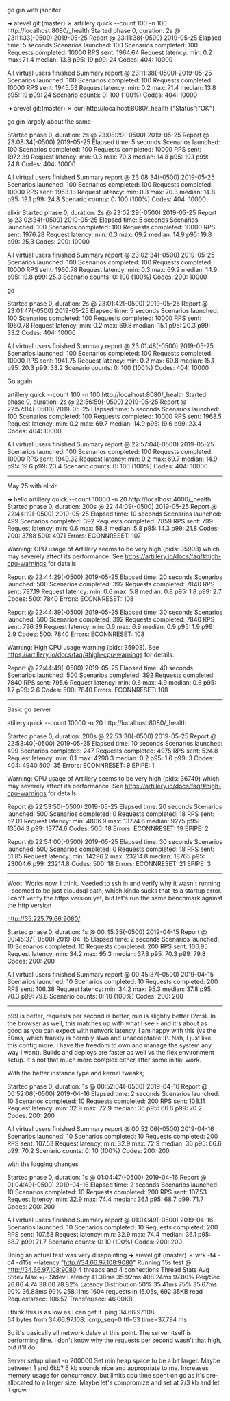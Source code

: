 go gin with jsoniter

➜  arevel git:(master) ✗ artillery quick --count 100 -n 100 http://localhost:8080/_health
Started phase 0, duration: 2s @ 23:11:33(-0500) 2019-05-25
Report @ 23:11:38(-0500) 2019-05-25
Elapsed time: 5 seconds
  Scenarios launched:  100
  Scenarios completed: 100
  Requests completed:  10000
  RPS sent: 1964.64
  Request latency:
    min: 0.2
    max: 71.4
    median: 13.8
    p95: 19
    p99: 24
  Codes:
    404: 10000

All virtual users finished
Summary report @ 23:11:38(-0500) 2019-05-25
  Scenarios launched:  100
  Scenarios completed: 100
  Requests completed:  10000
  RPS sent: 1945.53
  Request latency:
    min: 0.2
    max: 71.4
    median: 13.8
    p95: 19
    p99: 24
  Scenario counts:
    0: 100 (100%)
  Codes:
    404: 10000

➜  arevel git:(master) ✗ curl http://localhost:8080/_health
{"Status":"OK"}



go gin
largely about the same

Started phase 0, duration: 2s @ 23:08:29(-0500) 2019-05-25
Report @ 23:08:34(-0500) 2019-05-25
Elapsed time: 5 seconds
  Scenarios launched:  100
  Scenarios completed: 100
  Requests completed:  10000
  RPS sent: 1972.39
  Request latency:
    min: 0.3
    max: 70.3
    median: 14.8
    p95: 19.1
    p99: 24.8
  Codes:
    404: 10000

All virtual users finished
Summary report @ 23:08:34(-0500) 2019-05-25
  Scenarios launched:  100
  Scenarios completed: 100
  Requests completed:  10000
  RPS sent: 1953.13
  Request latency:
    min: 0.3
    max: 70.3
    median: 14.8
    p95: 19.1
    p99: 24.8
  Scenario counts:
    0: 100 (100%)
  Codes:
    404: 10000


elixir
Started phase 0, duration: 2s @ 23:02:29(-0500) 2019-05-25
Report @ 23:02:34(-0500) 2019-05-25
Elapsed time: 5 seconds
  Scenarios launched:  100
  Scenarios completed: 100
  Requests completed:  10000
  RPS sent: 1976.28
  Request latency:
    min: 0.3
    max: 69.2
    median: 14.9
    p95: 19.8
    p99: 25.3
  Codes:
    200: 10000

All virtual users finished
Summary report @ 23:02:34(-0500) 2019-05-25
  Scenarios launched:  100
  Scenarios completed: 100
  Requests completed:  10000
  RPS sent: 1960.78
  Request latency:
    min: 0.3
    max: 69.2
    median: 14.9
    p95: 19.8
    p99: 25.3
  Scenario counts:
    0: 100 (100%)
  Codes:
    200: 10000


go

Started phase 0, duration: 2s @ 23:01:42(-0500) 2019-05-25
Report @ 23:01:47(-0500) 2019-05-25
Elapsed time: 5 seconds
  Scenarios launched:  100
  Scenarios completed: 100
  Requests completed:  10000
  RPS sent: 1960.78
  Request latency:
    min: 0.2
    max: 69.8
    median: 15.1
    p95: 20.3
    p99: 33.2
  Codes:
    404: 10000

All virtual users finished
Summary report @ 23:01:48(-0500) 2019-05-25
  Scenarios launched:  100
  Scenarios completed: 100
  Requests completed:  10000
  RPS sent: 1941.75
  Request latency:
    min: 0.2
    max: 69.8
    median: 15.1
    p95: 20.3
    p99: 33.2
  Scenario counts:
    0: 100 (100%)
  Codes:
    404: 10000



Go again

artillery quick --count 100 -n 100 http://localhost:8080/_health
Started phase 0, duration: 2s @ 22:56:59(-0500) 2019-05-25
Report @ 22:57:04(-0500) 2019-05-25
Elapsed time: 5 seconds
  Scenarios launched:  100
  Scenarios completed: 100
  Requests completed:  10000
  RPS sent: 1968.5
  Request latency:
    min: 0.2
    max: 69.7
    median: 14.9
    p95: 19.6
    p99: 23.4
  Codes:
    404: 10000

All virtual users finished
Summary report @ 22:57:04(-0500) 2019-05-25
  Scenarios launched:  100
  Scenarios completed: 100
  Requests completed:  10000
  RPS sent: 1949.32
  Request latency:
    min: 0.2
    max: 69.7
    median: 14.9
    p95: 19.6
    p99: 23.4
  Scenario counts:
    0: 100 (100%)
  Codes:
    404: 10000



-----------

May 25 with elixir

➜  hello artillery quick --count 10000 -n 20 http://localhost:4000/_health
Started phase 0, duration: 200s @ 22:44:09(-0500) 2019-05-25
Report @ 22:44:19(-0500) 2019-05-25
Elapsed time: 10 seconds
  Scenarios launched:  499
  Scenarios completed: 392
  Requests completed:  7859
  RPS sent: 799
  Request latency:
    min: 0.6
    max: 58.8
    median: 5.8
    p95: 14.3
    p99: 21.8
  Codes:
    200: 3788
    500: 4071
  Errors:
    ECONNRESET: 107

Warning: 
CPU usage of Artillery seems to be very high (pids: 35903)
which may severely affect its performance.
See https://artillery.io/docs/faq/#high-cpu-warnings for details.

Report @ 22:44:29(-0500) 2019-05-25
Elapsed time: 20 seconds
  Scenarios launched:  500
  Scenarios completed: 392
  Requests completed:  7840
  RPS sent: 797.19
  Request latency:
    min: 0.6
    max: 5.8
    median: 0.8
    p95: 1.8
    p99: 2.7
  Codes:
    500: 7840
  Errors:
    ECONNRESET: 108

Report @ 22:44:39(-0500) 2019-05-25
Elapsed time: 30 seconds
  Scenarios launched:  500
  Scenarios completed: 392
  Requests completed:  7840
  RPS sent: 796.39
  Request latency:
    min: 0.6
    max: 6.9
    median: 0.9
    p95: 1.9
    p99: 2.9
  Codes:
    500: 7840
  Errors:
    ECONNRESET: 108

Warning: High CPU usage warning (pids: 35903).
See https://artillery.io/docs/faq/#high-cpu-warnings for details.

Report @ 22:44:49(-0500) 2019-05-25
Elapsed time: 40 seconds
  Scenarios launched:  500
  Scenarios completed: 392
  Requests completed:  7840
  RPS sent: 795.6
  Request latency:
    min: 0.6
    max: 4.9
    median: 0.8
    p95: 1.7
    p99: 2.6
  Codes:
    500: 7840
  Errors:
    ECONNRESET: 108


------------------

Basic go server

atillery quick --count 10000 -n 20 http://localhost:8080/_health

Started phase 0, duration: 200s @ 22:53:30(-0500) 2019-05-25
Report @ 22:53:40(-0500) 2019-05-25
Elapsed time: 10 seconds
  Scenarios launched:  499
  Scenarios completed: 247
  Requests completed:  4975
  RPS sent: 524.8
  Request latency:
    min: 0.1
    max: 4290.3
    median: 0.2
    p95: 1.6
    p99: 3
  Codes:
    404: 4940
    500: 35
  Errors:
    ECONNRESET: 9
    EPIPE: 1

Warning: 
CPU usage of Artillery seems to be very high (pids: 36749)
which may severely affect its performance.
See https://artillery.io/docs/faq/#high-cpu-warnings for details.

Report @ 22:53:50(-0500) 2019-05-25
Elapsed time: 20 seconds
  Scenarios launched:  500
  Scenarios completed: 0
  Requests completed:  18
  RPS sent: 52.01
  Request latency:
    min: 4806.9
    max: 13774.6
    median: 9275
    p95: 13564.3
    p99: 13774.6
  Codes:
    500: 18
  Errors:
    ECONNRESET: 19
    EPIPE: 2

Report @ 22:54:00(-0500) 2019-05-25
Elapsed time: 30 seconds
  Scenarios launched:  500
  Scenarios completed: 0
  Requests completed:  18
  RPS sent: 51.85
  Request latency:
    min: 14296.2
    max: 23214.8
    median: 18765
    p95: 23004.6
    p99: 23214.8
  Codes:
    500: 18
  Errors:
    ECONNRESET: 21
    EPIPE: 3



------
Woot. Works now. I think. Needed to ssh in and verify why it wasn't running - seemed to be just cloudsql path, which kinda sucks that its a startup error. 
I can't verify the https version yet, but let's run the same benchmark against the http version

http://35.225.79.66:9080/


Started phase 0, duration: 1s @ 00:45:35(-0500) 2019-04-15
Report @ 00:45:37(-0500) 2019-04-15
Elapsed time: 2 seconds
  Scenarios launched:  10
  Scenarios completed: 10
  Requests completed:  200
  RPS sent: 106.95
  Request latency:
    min: 34.2
    max: 95.3
    median: 37.8
    p95: 70.3
    p99: 79.8
  Codes:
    200: 200

All virtual users finished
Summary report @ 00:45:37(-0500) 2019-04-15
  Scenarios launched:  10
  Scenarios completed: 10
  Requests completed:  200
  RPS sent: 106.38
  Request latency:
    min: 34.2
    max: 95.3
    median: 37.8
    p95: 70.3
    p99: 79.8
  Scenario counts:
    0: 10 (100%)
  Codes:
    200: 200

---------
p99 is better, requests per second is better, min is slightly better (2ms). In the browser as well, this matches up with what I see - and it's about as good as you can expect with network latency. I am happy with this (vs the 50ms, which frankly is horribly slwo and unacceptable :P. Nah, I just like this config more. I have the freedom to own and manage the system any way I want). Builds and deploys are faster as well vs the flex environment setup. It's not that much more complex either after some initial work. 


With the better instance type and kernel tweaks;

Started phase 0, duration: 1s @ 00:52:04(-0500) 2019-04-16
Report @ 00:52:06(-0500) 2019-04-16
Elapsed time: 2 seconds
  Scenarios launched:  10
  Scenarios completed: 10
  Requests completed:  200
  RPS sent: 108.11
  Request latency:
    min: 32.9
    max: 72.9
    median: 36
    p95: 66.6
    p99: 70.2
  Codes:
    200: 200

All virtual users finished
Summary report @ 00:52:06(-0500) 2019-04-16
  Scenarios launched:  10
  Scenarios completed: 10
  Requests completed:  200
  RPS sent: 107.53
  Request latency:
    min: 32.9
    max: 72.9
    median: 36
    p95: 66.6
    p99: 70.2
  Scenario counts:
    0: 10 (100%)
  Codes:
    200: 200

with the logging changes

Started phase 0, duration: 1s @ 01:04:47(-0500) 2019-04-16
Report @ 01:04:49(-0500) 2019-04-16
Elapsed time: 2 seconds
  Scenarios launched:  10
  Scenarios completed: 10
  Requests completed:  200
  RPS sent: 107.53
  Request latency:
    min: 32.9
    max: 74.4
    median: 36.1
    p95: 68.7
    p99: 71.7
  Codes:
    200: 200

All virtual users finished
Summary report @ 01:04:49(-0500) 2019-04-16
  Scenarios launched:  10
  Scenarios completed: 10
  Requests completed:  200
  RPS sent: 107.53
  Request latency:
    min: 32.9
    max: 74.4
    median: 36.1
    p95: 68.7
    p99: 71.7
  Scenario counts:
    0: 10 (100%)
  Codes:
    200: 200




Doing an actual test was very disapointing
➜  arevel git:(master) ✗ wrk -t4 -c4 -d15s --latency "http://34.66.97.108:9080" 
Running 15s test @ http://34.66.97.108:9080
  4 threads and 4 connections
  Thread Stats   Avg      Stdev     Max   +/- Stdev
    Latency    41.38ms   35.92ms 408.24ms   97.80%
    Req/Sec    26.86      4.74    38.00     78.82%
  Latency Distribution
     50%   35.41ms
     75%   35.67ms
     90%   36.88ms
     99%  258.11ms
  1604 requests in 15.05s, 692.35KB read
Requests/sec:    106.57
Transfer/sec:     46.00KB


I think this is as low as I can get it. 
ping 34.66.97.108      
64 bytes from 34.66.97.108: icmp_seq=0 ttl=53 time=37.794 ms

So it's basically all network delay at this point. The server itself is performing fine. 
I don't know why the requests per second wasn't that high, but it'll do. 


Server setup
ulimit -n 200000
Set min heap space to be a bit larger. Maybe between 1 and 6kb? 6 kb sounds nice and appropriate to me. Increases memory usage for concurrency, but limits cpu time spent on gc as it's pre-allocated to a larger size. Maybe let's compromize and set at 2/3 kb and let it grow. 
